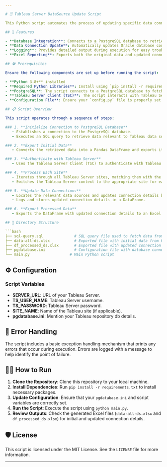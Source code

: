 ```yaml
---

# 🗄️ Tableau Server DataSource Update Script

This Python script automates the process of updating specific data connections in Tableau Server. It fetches data from a PostgreSQL database and updates the connection information on Tableau Server accordingly.

## 🚀 Features

- **Database Integration**: Connects to a PostgreSQL database to retrieve relevant data.
- **Data Connection Update**: Automatically updates Oracle database connections on Tableau Server.
- **Logging**: Provides detailed output during execution for easy troubleshooting.
- **Excel Reporting**: Exports both the original data and updated connection details to Excel files.

## 🛠️ Prerequisites

Ensure the following components are set up before running the script:

- **Python 3.8+** installed
- **Required Python Libraries**: Install using `pip install -r requirements.txt`
- **PostgreSQL**: The script connects to a PostgreSQL database to fetch data.
- **Tableau Server Client (TSC)**: The script interacts with Tableau Server using the `tableauserverclient` library.
- **Configuration File**: Ensure your `config.py` file is properly set up with PostgreSQL connection details.

## 📋 Script Overview

This script operates through a sequence of steps:

### 1. **Initialize Connection to PostgreSQL Database**
   - Establishes a connection to the PostgreSQL database.
   - Executes an SQL query to retrieve data relevant to Tableau data sources.

### 2. **Export Initial Data**
   - Converts the retrieved data into a Pandas DataFrame and exports it to an Excel file named `data-all-ds.xlsx`.

### 3. **Authenticate with Tableau Server**
   - Uses the Tableau Server Client (TSC) to authenticate with Tableau Server using credentials provided in the script.

### 4. **Process Each Site**
   - Iterates through all Tableau Server sites, matching them with the data retrieved from PostgreSQL.
   - Switches the Tableau Server context to the appropriate site for each iteration.

### 5. **Update Data Connections**
   - Locates the relevant data sources and updates connection details based on specific conditions.
   - Logs and stores updated connection details in a DataFrame.

### 6. **Export Processed Data**
   - Exports the DataFrame with updated connection details to an Excel file named `df_processed_ds.xlsx`.

## 📂 Directory Structure

```bash
├── sql-query.sql              # SQL query file used to fetch data from PostgreSQL
├── data-all-ds.xlsx           # Exported file with initial data from PostgreSQL
├── df_processed_ds.xlsx       # Exported file with updated connection details
├── pgdatabase.ini             # Configuration file with database connection details
└── main.py                  # Main Python script
```

## ⚙️ Configuration

### **Script Variables**

- **SERVER_URL**: URL of your Tableau Server.
- **TS_USER_NAME**: Tableau Server username.
- **TS_PASSWORD**: Tableau Server password.
- **SITE_NAME**: Name of the Tableau site (if applicable).
- **pgdatabase.ini**: Mention your Tableau repository db details.

## 🚨 Error Handling

The script includes a basic exception handling mechanism that prints any errors that occur during execution. Errors are logged with a message to help identify the point of failure.

## 🧑‍💻 How to Run

1. **Clone the Repository**: Clone this repository to your local machine.
2. **Install Dependencies**: Run `pip install -r requirements.txt` to install necessary packages.
3. **Update Configuration**: Ensure that your `pgdatabase.ini` and script variables are correctly set.
4. **Run the Script**: Execute the script using `python main.py`.
5. **Review Outputs**: Check the generated Excel files (`data-all-ds.xlsx` and `df_processed_ds.xlsx`) for initial and updated connection details.

## 🛡️ License

This script is licensed under the MIT License. See the `LICENSE` file for more information.

---
```

